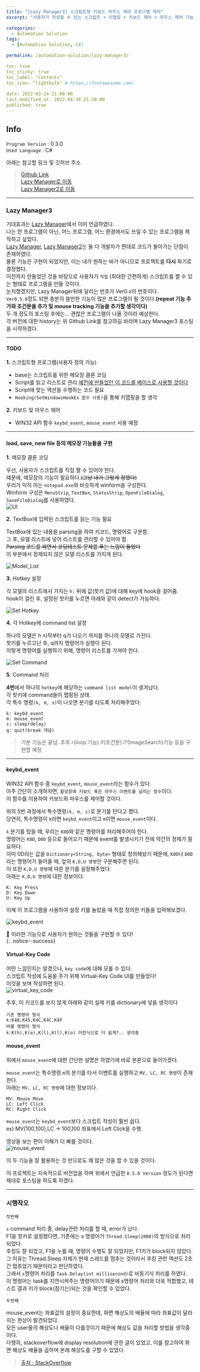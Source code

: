```yaml
---
title: "[Lazy Manager3] 스크립트형 키보드 마우스 제어 프로그램 제작"
excerpt: "사용자가 작성할 수 있는 스크립트 + 키맵핑 + 키보드 제어 + 마우스 제어 기능 탑재"

categories:
  - Automation Solution
tags:
  - [Automation Solution, C#]

permalink: /automation-solution/lazy-manager3/

toc: true
toc_sticky: true
toc_label: "Contents"
toc_icon: "lightbulb" # https://fontawesome.com/
 
date: 2022-03-24 21:00:00
last_modified_at: 2022-04-30 21:30:00
published: true
---
```


## Info

`Program Version` : 0.3.0  
`Used Language` : C#  

아래는 참고할 링크 및 깃허브 주소  
> [Github Link](https://github.com/kdjun97/lazy-manager)  
> [Lazy Manager로 이동](https://kdjun97.github.io/blog/Lazy_Manager/)  
> [Lazy Manager2로 이동](https://kdjun97.github.io/blog/Lazy_Manager2/)  

---  
 
### Lazy Manager3

기대효과는 [Lazy Manager](https://kdjun97.github.io/blog/Lazy_Manager/)에서 이미 언급하였다.  
나는 한 프로그램이 아닌, 어느 프로그램, 어느 환경에서도 쓰일 수 있는 프로그램을 제작하고 싶었다.  
[Lazy Manager](https://kdjun97.github.io/blog/Lazy_Manager/), [Lazy Manager2](https://kdjun97.github.io/blog/Lazy_Manager2/)는 둘 다 개발자가 짠대로 코드가 돌아가는 단점이 존재하였다.  
물론 기능은 구현이 되었지만, 이는 내가 원하는 바가 아니므로 프로젝트를 **다시** 파기로 결정했다.  
이전까지 만들었던 것을 바탕으로 사용자가 `직접` (최대한 간편하게) 스크립트를 짤 수 있는 형태로 프로그램을 만들 것이다.  
눈치챘겠지만, Lazy Manager뒤에 달리는 번호가 Ver0.x의 번호이다.  
`Ver0.5.0`정도 되면 충분히 쓸만한 기능이 많은 프로그램이 될 것이다.**(repeat 기능 추가와 조건문을 추가 및 mouse tracking 기능을 추가할 생각이다)**  
두 개 정도의 포스팅 후에는... 괜찮은 프로그램이 나올 것이라 예상한다.  
각 버전에 대한 history는 위 Github Link를 참고하길 바라며 Lazy Manager3 포스팅을 시작하겠다.  

---

#### TODO

**1.** 스크립트형 프로그램(사용자 정의 가능)  
  - base는 스크립트를 위한 메모장 클론 코딩
  - Script를 읽고 리스트로 관리 [예전에 만들었던 이 코드를 베이스로 사용할 것이다](https://github.com/kdjun97/cs-file-IO)
  - Script에 맞는 액션을 수행하는 코드 필요  
  - `Hooking(SetWindowsHookEx 함수 사용)`을 통해 키맵핑을 할 생각

**2.** 키보드 및 마우스 제어
  - WIN32 API 함수 `keybd_event`, `mouse_event` 사용 예정

---

#### load, save, new file 등의 메모장 기능들을 구현  

**1.** 메모장 클론 코딩  

우선, 사용자가 스크립트를 직접 짤 수 있어야 한다.  
때문에, 메모장의 기능이 필요하다.~~(그냥 내가 그렇게 정했다)~~  
우리가 익히 아는 `notepad.exe`와 비슷하게 winform을 구성한다.  
Winform 구성은 `MenuStrip`, `TextBox`, `StatusStrip`, `OpenFileDialog`, `SaveFileDialog`를 사용하였다.  
![UI](/assets/images/post_img/lazy-manager3/skeleton_ui.jpg)   

**2.** TextBox에 입력된 스크립트를 읽는 기능 필요  

TextBox에 있는 내용을 parsing을 하여 키코드, 명령어로 구분함.  
그 후, 모델 리스트에 넣어 리스트를 관리할 수 있어야 함.  
~~Parsing 코드를 짜면서 코딩테스트 문제를 푸는 느낌이 들었다~~  
이 부분에서 정제되지 않은 모델 리스트를 가지게 된다.  

![Model_List](/assets/images/post_img/lazy-manager3/read_script_complete.JPG)  

**3.** Hotkey 설정  

각 모델의 리스트에서 가지는 `h:` 뒤에 값(핫키 값)에 대해 key에 hook을 걸어줌.  
hook이 걸린 후, 설정된 핫키를 누르면 아래와 같이 detect가 가능하다.  

![Set Hotkey](/assets/images/post_img/lazy-manager3/set_hotkey.jpg)  

**4.** 각 Hotkey에 command list 설정  

하나의 모델은 h 시작부터 q가 나오기 까지를 하나의 모델로 가진다.  
핫키를 누르고난 후, q까지 명령어가 실행이 된다.  
이렇게 명령어를 실행하기 위해, 명령어 리스트를 가져야 한다.    

![Set Command](/assets/images/post_img/lazy-manager3/set_command.JPG)   

**5.** Command 처리  

**4번**에서 하나의 `hotkey`에 해당하는 `command list model`이 생겨났다.  
각 핫키에 command들이 맵핑된 상태.  
각 특수 명령`(k, m, s)`이 나오면 분기를 타도록 처리해주었다.  

```  
k: keybd_event  
m: mouse_event  
s: sleep(delay)  
q: quit(break 개념)  
```  

> 기본 기능은 끝남. 추후 r(loop 기능) if(조건문) i?(ImageSearch)기능 등을 구현할 예정  

---

#### keybd_event

WIN32 API 함수 중 `keybd_event`, `mouse_event`라는 함수가 있다.  
아주 간단히 소개하자면, `활성창에 키보드 혹은 마우스 이벤트를 날리는 함수`이다.  
이 함수를 이용하여 키보드와 마우스를 제어할 것이다.  

위의 5번 과정에서 특수명령`(k, m, s)`로 분기를 탄다고 했다.  
당연히, 특수명령이 `k`라면 `keybd_event`이고 `m`이면 `mouse_event`이다.  

`k` 분기를 탔을 때, 우리는 `K0D`와 같은 명령어를 처리해주어야 한다.  
명령어는 `K0D`, `D0D` 등으로 들어오기 때문에 event를 발생시키기 전에 약간의 정제가 필요하다.  
이미 0D라는 값을 `Dictionary<String, byte>` 형태로 정의해놨기 때문에, `K0D`나 `D0D`라는 명령어가 들어올 때, 앞의 `K,D,U 명령`만 구분해주면 된다.  
이 또한 `K,D,U 명령`에 따른 분기를 설정해주었다.  
아래는 `K,D,U 명령`에 대한 정보이다.  

```
K: Key Press
D: Key Down
U: Key Up
```

이제 이 프로그램을 사용하여 설정 키를 눌렀을 때 직접 정의한 키들을 입력해보겠다.  

![keybd_event](/assets/images/post_img/lazy-manager3/keybd_event.gif)  

💪 이러한 기능으로 사용자가 원하는 것들을 구현할 수 있다!  
{: .notice--success}  

#### Virtual-Key Code

어떤 느낌인지는 알겠으나, `key code`에 대해 모를 수 있다.  
스크립트 작성에 도움을 주기 위해 Virtual-Key Code UI를 만들었다!  
이것을 보며 작성하면 된다.  
![virtual_key_code](/assets/images/post_img/lazy-manager3/virtual_key_code.JPG)  

추후, 이 키코드를 보지 않게 아래와 같이 실제 키를 dictionary에 넣을 생각이다  

```
기존 명령어 형식
k:K48,K45,K4C,K4C,K4F
바꿀 명령어 형식
k:K(h),K(e),K(l),K(l),K(o) 이런식으로 더 쉽게?.. 생각중
```

#### mouse_event

위에서 `mouse_event`에 대한 간단한 설명은 하였기에 바로 본론으로 들어가겠다.  

`mouse_event`는 특수명령 `m`의 분기를 타서 이벤트를 실행하고 `MV, LC, RC 명령`이 존재한다.  
아래는 `MV, LC, RC 명령`에 대한 정보이다.  

```
MV: Mouse Move
LC: Left Click
RC: Right Click
```

`mouse_event`는 `keybd_event`보다 스크립트 작성이 훨씬 쉽다.  
ex) MV(100,100),LC -> 100,100 좌표에서 Left Click을 수행.  

영상을 보는 편이 이해가 더 빠를 것이다.  
![mouse_event](/assets/images/post_img/lazy-manager3/mouse_event.gif)  

이 두 기능을 잘 활용하는 것 만으로도 꽤 많은 것을 할 수 있을 것이다.  

이 프로젝트는 지속적으로 버전업을 하며 위에서 언급한 `0.5.0 Version` 정도가 된다면 제대로 포스팅을 하도록 하겠다.  

---  

### 시행착오

`첫번째`  

`s` command 처리 중, delay관련 처리를 할 때, error가 났다.  
F1을 핫키로 설정했다면, 기존에는 s 명령어가 `Thread.Sleep(2000)`의 방식으로 처리 되었다.  
후킹도 잘 되었고, F1을 누를 때, 명령어 수행도 잘 되었지만, F1키가 block되지 않았다.  
그 이유는 Thread.Sleep 자체가 현재 스레드를 멈추는 것이라서 후킹 관련 액션도 2초간 멈추었기 때문이라고 판단하였다.  
그래서 `s`명령어 처리를 `Task.Delay(int millisecond)`로 비동기식 처리를 하였다.  
이 명령어는 task를 지연시켜주는 명령어이기 때문에 s명령어 처리와 더욱 적합했고, 테스트 결과 키가 block(잠기는)되는 것을 확인할 수 있었다.  

`두번째`  

mouse_event는 좌표값의 설정이 중요한데, 화면 해상도의 배율에 따라 좌표값이 달라지는 현상이 발견되었다.  
모든 user들의 해상도나 배율이 다를것이기 때문에 해상도 값을 처리할 방법을 생각중이다.  
다행히, stackoverflow에 display resolution에 관한 글이 있었고, 이를 참고하여 화면 해상도 배율을 곱하며 본래 해상도를 구할 수 있었다.  

> [출처 : StackOverflow](https://stackoverflow.com/questions/5082610/get-and-set-screen-resolution)  